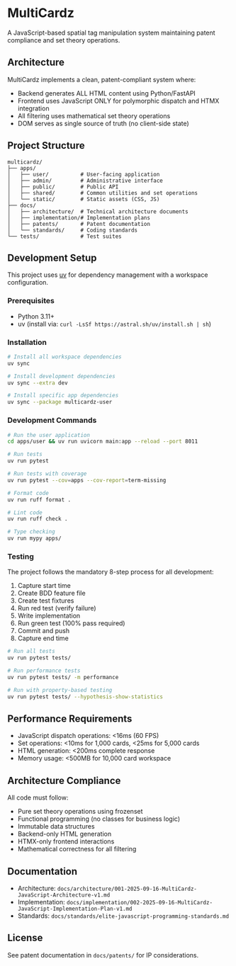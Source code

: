 # MultiCardz

A JavaScript-based spatial tag manipulation system maintaining patent compliance and set theory operations.

## Architecture

MultiCardz implements a clean, patent-compliant system where:
- Backend generates ALL HTML content using Python/FastAPI
- Frontend uses JavaScript ONLY for polymorphic dispatch and HTMX integration
- All filtering uses mathematical set theory operations
- DOM serves as single source of truth (no client-side state)

## Project Structure

```
multicardz/
├── apps/
│   ├── user/          # User-facing application
│   ├── admin/         # Administrative interface
│   ├── public/        # Public API
│   ├── shared/        # Common utilities and set operations
│   └── static/        # Static assets (CSS, JS)
├── docs/
│   ├── architecture/  # Technical architecture documents
│   ├── implementation/# Implementation plans
│   ├── patents/       # Patent documentation
│   └── standards/     # Coding standards
└── tests/             # Test suites
```

## Development Setup

This project uses [uv](https://github.com/astral-sh/uv) for dependency management with a workspace configuration.

### Prerequisites

- Python 3.11+
- uv (install via: `curl -LsSf https://astral.sh/uv/install.sh | sh`)

### Installation

```bash
# Install all workspace dependencies
uv sync

# Install development dependencies
uv sync --extra dev

# Install specific app dependencies
uv sync --package multicardz-user
```

### Development Commands

```bash
# Run the user application
cd apps/user && uv run uvicorn main:app --reload --port 8011

# Run tests
uv run pytest

# Run tests with coverage
uv run pytest --cov=apps --cov-report=term-missing

# Format code
uv run ruff format .

# Lint code
uv run ruff check .

# Type checking
uv run mypy apps/
```

### Testing

The project follows the mandatory 8-step process for all development:

1. Capture start time
2. Create BDD feature file
3. Create test fixtures
4. Run red test (verify failure)
5. Write implementation
6. Run green test (100% pass required)
7. Commit and push
8. Capture end time

```bash
# Run all tests
uv run pytest tests/

# Run performance tests
uv run pytest tests/ -m performance

# Run with property-based testing
uv run pytest tests/ --hypothesis-show-statistics
```

## Performance Requirements

- JavaScript dispatch operations: <16ms (60 FPS)
- Set operations: <10ms for 1,000 cards, <25ms for 5,000 cards
- HTML generation: <200ms complete response
- Memory usage: <500MB for 10,000 card workspace

## Architecture Compliance

All code must follow:
- Pure set theory operations using frozenset
- Functional programming (no classes for business logic)
- Immutable data structures
- Backend-only HTML generation
- HTMX-only frontend interactions
- Mathematical correctness for all filtering

## Documentation

- Architecture: `docs/architecture/001-2025-09-16-MultiCardz-JavaScript-Architecture-v1.md`
- Implementation: `docs/implementation/002-2025-09-16-MultiCardz-JavaScript-Implementation-Plan-v1.md`
- Standards: `docs/standards/elite-javascript-programming-standards.md`

## License

See patent documentation in `docs/patents/` for IP considerations.
